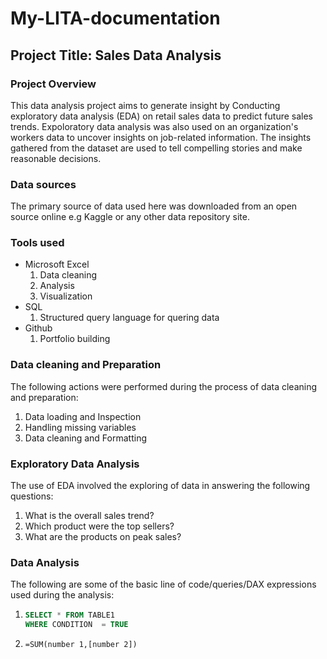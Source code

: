 # My-LITA-documentation

## Project Title: Sales Data Analysis

### Project Overview
This data analysis project aims to generate insight by Conducting exploratory data analysis (EDA) on retail sales data to predict future sales trends. Expoloratory data analysis was also used on an organization's workers data to uncover insights on job-related information. The insights gathered from the dataset are used to tell compelling stories and make reasonable decisions. 

### Data sources
The primary source of data used here was downloaded from an open source online e.g Kaggle or any other data repository site. 

### Tools used
- Microsoft Excel
  1. Data cleaning
  2. Analysis
  3. Visualization
- SQL
  1. Structured query language for quering data
- Github
  1. Portfolio building
 
### Data cleaning and Preparation
The following actions were performed during the process of data cleaning and preparation: 
1. Data loading and Inspection
2. Handling missing variables
3. Data cleaning and Formatting

### Exploratory Data Analysis
The use of EDA involved the exploring of data in answering the following questions:
1. What is the overall sales trend?
2. Which product were the top sellers?
3. What are the products on peak sales?

### Data Analysis
The following are some of the basic line of code/queries/DAX expressions used during the analysis:
1.   ~~~SQL
     SELECT * FROM TABLE1
     WHERE CONDITION  = TRUE
     ~~~
2. ~~~Microsoft Excel
   =SUM(number 1,[number 2])
   ~~~

   
   
     


